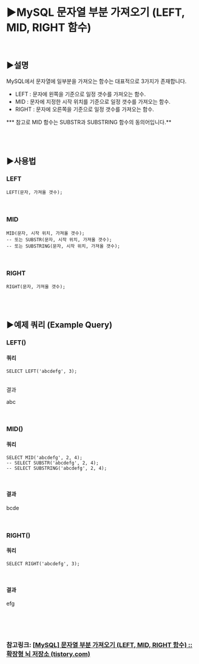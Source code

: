 # ▶MySQL 문자열 부분 가져오기 (LEFT, MID, RIGHT 함수)

<br>

## ▶설명

MySQL에서 문자열에 일부분을 가져오는 함수는 대표적으로 3가지가 존재합니다.

- LEFT : 문자에 왼쪽을 기준으로 일정 갯수를 가져오는 함수.
- MID : 문자에 지정한 시작 위치를 기준으로 일정 갯수를 가져오는 함수.
- RIGHT : 문자에 오른쪽을 기준으로 일정 갯수를 가져오는 함수.

*** 참고로 MID 함수는 SUBSTR과 SUBSTRING 함수의 동의어입니다.**

<br>

<br>

## ▶사용법

### LEFT

```
LEFT(문자, 가져올 갯수);
```

<br>

### MID

```
MID(문자, 시작 위치, 가져올 갯수);
-- 또는 SUBSTR(문자, 시작 위치, 가져올 갯수);
-- 또는 SUBSTRING(문자, 시작 위치, 가져올 갯수);
```

<br>

### RIGHT

```
RIGHT(문자, 가져올 갯수);
```

<br>

<br>

## ▶예제 쿼리 (Example Query)

### LEFT()

#### 쿼리

```
SELECT LEFT('abcdefg', 3);
```

<br>결과

abc

<br>

### MID()

#### 쿼리

```
SELECT MID('abcdefg', 2, 4);
-- SELECT SUBSTR('abcdefg', 2, 4);
-- SELECT SUBSTRING('abcdefg', 2, 4);
```

<br>

#### 결과

bcde

<br>

### RIGHT()

#### 쿼리

```
SELECT RIGHT('abcdefg', 3);
```

<br>

#### 결과

efg

<br>

<br>

<br>

### 참고링크: [[MySQL\] 문자열 부분 가져오기 (LEFT, MID, RIGHT 함수) :: 확장형 뇌 저장소 (tistory.com)](https://extbrain.tistory.com/62)

<br>